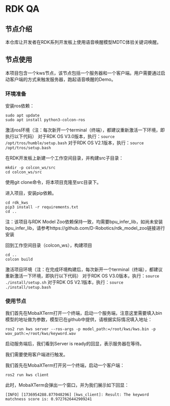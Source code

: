 # RDK QA

## 节点介绍

本仓库让开发者在RDK系列开发板上使用语音唤醒模型MDTC体验关键词唤醒。

## 节点使用

本项目包含一个kws节点，该节点包括一个服务器和一个客户端。用户需要通过启动客户端的方式来触发服务器，跑起语音唤醒的Demo。

### 环境准备

安装ros依赖：
```
sudo apt update
sudo apt install python3-colcon-ros
```

激活ros环境（注：每次新开一个terminal（终端），都建议重新激活一下环境，即执行以下代码）
对于RDK OS V3.0版本，执行：`source /opt/tros/humble/setup.bash`
对于RDK OS V2.1版本，执行：`source /opt/tros/setup.bash`

在RDK开发板上新建一个工作空间目录，并构建src子目录：

```
mkdir -p colcon_ws/src
cd colcon_ws/src
```

使用git clone命令，将本项目克隆至src目录下。

进入项目，安装pip依赖。
```
cd rdk_kws
pip3 install -r requirements.txt
cd ..
```
注：该项目与RDK Model Zoo依赖保持一致，均需要bpu_infer_lib，如尚未安装bpu_infer_lib，请参考https://github.com/D-Robotics/rdk_model_zoo链接进行安装

回到工作空间目录（colcon_ws），构建项目

```
cd ..
colcon build
```


激活项目环境（注：在完成环境构建后，每次新开一个terminal（终端），都建议重新激活一下环境，即执行以下代码）
对于RDK OS V3.0版本，执行：`source ./install/setup.sh`
对于RDK OS V2.1版本，执行：`source ./install/setup.bash`


### 使用节点

我们首先在MobaXTerm打开一个终端，启动一个服务端，注意这里需要填入bin模型的地址做为参数，模型已在github中提供，请根据实际情况填入地址：

```
ros2 run kws server --ros-args -p model_path:=/root/kws/kws.bin -p wav_path:=/root/kws/keyword.wav
```

启动服务端后，我们看到Server is ready的回显，表示服务器在等待。

我们需要使用客户端进行触发。

我们首先在MobaXTerm打开另一个终端，启动一个客户端：

```
ros2 run kws client
```

此时，MobaXTerm会弹出一个窗口，并为我们展示如下回显：

```
[INFO] [1736954288.877048296] [kws_client]: Result: The keyword matchness score is: 0.9727626442909241
```